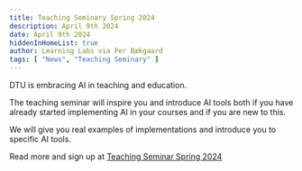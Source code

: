```yaml
---
title: Teaching Seminary Spring 2024
description: April 9th 2024
date: April 9th 2024
hiddenInHomeList: true
author: Learning Labs via Per Bækgaard
tags: [ "News", "Teaching Seminary" ]
---
```


DTU is embracing AI in teaching and education.

The teaching seminar will inspire you and introduce AI tools both if you have already 
started implementing AI in your courses and if you are new to this.

We will give you real examples of implementations and introduce you to specific AI tools.

Read more and sign up at [Teaching Seminar Spring 2024](https://learninglab.dtu.dk/courses-and-events/undervisningseminar2024)

